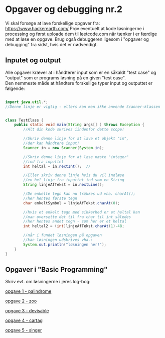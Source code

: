 # Opgaver og debugging nr.2
Vi skal forsøge at lave forskellige opgaver fra: https://www.hackerearth.com/
Prøv eventuelt at kode løsningerne i processing og først uploade dem til leetcode.com når tænker i er færdige med at løse en opgave.
Brug også debuggeren ligesom i "opgaver og debugging" fra sidst, hvis det er nødvendigt.

## Inputet og output
Alle opgaver kræver at i håndterer input som er en såkaldt "test case" og "output" som er programs løsning på en given "test case".     
Den nemmeste måde at håndtere forskellige typer input og outputtet er følgende:

```java

import java.util.*;
//Denne linje er vigtig - ellers kan man ikke anvende Scanner-klassen


class TestClass {
    public static void main(String args[] ) throws Exception {
        //Alt din kode skrives iindenfor dette scope!

        //Skriv denne linje for at lave et objekt "in",
        //der kan håndtere input!
        Scanner in = new Scanner(System.in); 

        //Skriv denne linje for at læse næste "integer"
        //ind fra inputtet 
        int heltal = in.nextInt();  //

        //Eller skriv denne linje hvis du vil indlæse
        //en hel linje fra inputtet ind som en String
        String linjeAfTekst = in.nextLine();

        //De enkelte tegn kan nu trækkes ud vha. charAt();
        //her hentes første tegn 
        char enkeltSymbol = linjeAfTekst.charAt(0);

        //hvis et enkelt tegn med sikkerhed er et heltal kan
        //man oversætte det til fra char til int således
        //her hentes andet tegn - som her er et heltal
        int heltal2 = (int)linjeAfTekst.charAt(1)-48;

        //når i fundet løsningen på opgaven
        //kan løsningen udskrives vha.:
        System.out.println("løsningen her!");
    }
}
```

## Opgaver i "Basic Programming"

Skriv evt. om løsningerne i jeres log-bog:


[opgave 1 - palindrome](https://www.hackerearth.com/practice/basic-programming/input-output/basics-of-input-output/practice-problems/algorithm/palindrome-check-2/)


[opgave 2 - zoo](https://www.hackerearth.com/practice/basic-programming/input-output/basics-of-input-output/practice-problems/algorithm/is-zoo-f6f309e7/)


[opgave 3 - devisable](https://www.hackerearth.com/practice/basic-programming/input-output/basics-of-input-output/practice-problems/algorithm/divisible-or-not-81b86ad7/)


[opgave 4 - cartag](https://www.hackerearth.com/practice/basic-programming/input-output/basics-of-input-output/practice-problems/algorithm/cartag-948c2b02/)

[opgave 5 - singer](https://www.hackerearth.com/practice/basic-programming/input-output/basics-of-input-output/practice-problems/algorithm/favourite-singer-a18e086a/)